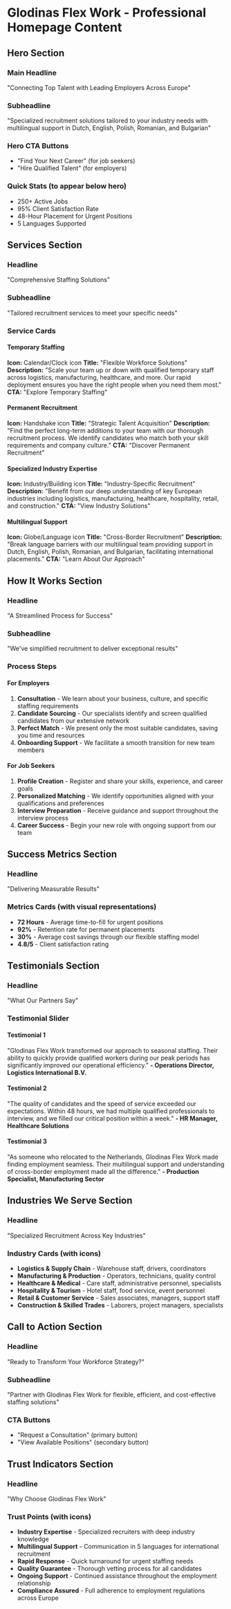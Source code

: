 # Glodinas Flex Work - Professional Homepage Content

## Hero Section

### Main Headline
"Connecting Top Talent with Leading Employers Across Europe"

### Subheadline
"Specialized recruitment solutions tailored to your industry needs with multilingual support in Dutch, English, Polish, Romanian, and Bulgarian"

### Hero CTA Buttons
- "Find Your Next Career" (for job seekers)
- "Hire Qualified Talent" (for employers)

### Quick Stats (to appear below hero)
- 250+ Active Jobs
- 95% Client Satisfaction Rate
- 48-Hour Placement for Urgent Positions
- 5 Languages Supported

## Services Section

### Headline
"Comprehensive Staffing Solutions"

### Subheadline
"Tailored recruitment services to meet your specific needs"

### Service Cards

#### Temporary Staffing
**Icon:** Calendar/Clock icon
**Title:** "Flexible Workforce Solutions"
**Description:** "Scale your team up or down with qualified temporary staff across logistics, manufacturing, healthcare, and more. Our rapid deployment ensures you have the right people when you need them most."
**CTA:** "Explore Temporary Staffing"

#### Permanent Recruitment
**Icon:** Handshake icon
**Title:** "Strategic Talent Acquisition"
**Description:** "Find the perfect long-term additions to your team with our thorough recruitment process. We identify candidates who match both your skill requirements and company culture."
**CTA:** "Discover Permanent Recruitment"

#### Specialized Industry Expertise
**Icon:** Industry/Building icon
**Title:** "Industry-Specific Recruitment"
**Description:** "Benefit from our deep understanding of key European industries including logistics, manufacturing, healthcare, hospitality, retail, and construction."
**CTA:** "View Industry Solutions"

#### Multilingual Support
**Icon:** Globe/Language icon
**Title:** "Cross-Border Recruitment"
**Description:** "Break language barriers with our multilingual team providing support in Dutch, English, Polish, Romanian, and Bulgarian, facilitating international placements."
**CTA:** "Learn About Our Approach"

## How It Works Section

### Headline
"A Streamlined Process for Success"

### Subheadline
"We've simplified recruitment to deliver exceptional results"

### Process Steps

#### For Employers
1. **Consultation** - We learn about your business, culture, and specific staffing requirements
2. **Candidate Sourcing** - Our specialists identify and screen qualified candidates from our extensive network
3. **Perfect Match** - We present only the most suitable candidates, saving you time and resources
4. **Onboarding Support** - We facilitate a smooth transition for new team members

#### For Job Seekers
1. **Profile Creation** - Register and share your skills, experience, and career goals
2. **Personalized Matching** - We identify opportunities aligned with your qualifications and preferences
3. **Interview Preparation** - Receive guidance and support throughout the interview process
4. **Career Success** - Begin your new role with ongoing support from our team

## Success Metrics Section

### Headline
"Delivering Measurable Results"

### Metrics Cards (with visual representations)
- **72 Hours** - Average time-to-fill for urgent positions
- **92%** - Retention rate for permanent placements
- **30%** - Average cost savings through our flexible staffing model
- **4.8/5** - Client satisfaction rating

## Testimonials Section

### Headline
"What Our Partners Say"

### Testimonial Slider

#### Testimonial 1
"Glodinas Flex Work transformed our approach to seasonal staffing. Their ability to quickly provide qualified workers during our peak periods has significantly improved our operational efficiency."
**- Operations Director, Logistics International B.V.**

#### Testimonial 2
"The quality of candidates and the speed of service exceeded our expectations. Within 48 hours, we had multiple qualified professionals to interview, and we filled our critical position within a week."
**- HR Manager, Healthcare Solutions**

#### Testimonial 3
"As someone who relocated to the Netherlands, Glodinas Flex Work made finding employment seamless. Their multilingual support and understanding of cross-border employment made all the difference."
**- Production Specialist, Manufacturing Sector**

## Industries We Serve Section

### Headline
"Specialized Recruitment Across Key Industries"

### Industry Cards (with icons)
- **Logistics & Supply Chain** - Warehouse staff, drivers, coordinators
- **Manufacturing & Production** - Operators, technicians, quality control
- **Healthcare & Medical** - Care staff, administrative personnel, specialists
- **Hospitality & Tourism** - Hotel staff, food service, event personnel
- **Retail & Customer Service** - Sales associates, managers, support staff
- **Construction & Skilled Trades** - Laborers, project managers, specialists

## Call to Action Section

### Headline
"Ready to Transform Your Workforce Strategy?"

### Subheadline
"Partner with Glodinas Flex Work for flexible, efficient, and cost-effective staffing solutions"

### CTA Buttons
- "Request a Consultation" (primary button)
- "View Available Positions" (secondary button)

## Trust Indicators Section

### Headline
"Why Choose Glodinas Flex Work"

### Trust Points (with icons)
- **Industry Expertise** - Specialized recruiters with deep industry knowledge
- **Multilingual Support** - Communication in 5 languages for international recruitment
- **Rapid Response** - Quick turnaround for urgent staffing needs
- **Quality Guarantee** - Thorough vetting process for all candidates
- **Ongoing Support** - Continued assistance throughout the employment relationship
- **Compliance Assured** - Full adherence to employment regulations across Europe
